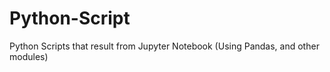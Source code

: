 # Python-Script
Python Scripts that result from Jupyter Notebook (Using Pandas, and other modules) 
